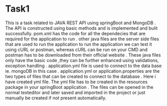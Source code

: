 # Task1
This is a task related to JAVA REST API using springBoot and MongoDB . The API is constructed using basic methods and is implemented and bulit successfully.
pom.xml has the code for all the dependecies that are required for the application to run .
other java files are the server side files that are used to run the application 
to run the application we can test it using cURL or postman, whereas cURL can be run on your CMD and postman has to be downloaded from their official website . 
These java files only have the basic code ,they can be further enhanced using validations, exception handling .
application.yml file is used to connect to the data base ie. mongoDB in this case .
application.yml or application.properties are the two types of files that can be created to connect to the database . Here i have created yml file. The yml file has to be created in the resources package in your springBoot application . The files can be opened in the normal texteditor and later saved and imported in the project or just manually be created if not present automatically. 
